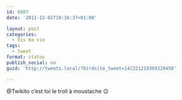 ```yaml
---
id: 6807
date: '2011-12-01T19:16:37+01:00'

layout: post
categories:
  - Vis ma vie
tags:
  - tweet
format: status
publish_social: no
guid: 'http://tweets.local/?birdsite_tweet=142321219369320450'

---
```


@Twikito c’est toi le troll à moustache 😉